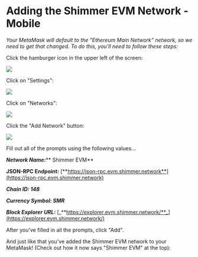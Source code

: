 # Adding the Shimmer EVM Network - Mobile

_Your MetaMask will default to the "Ethereum Main Network" network, so we need to get that changed. To do this, you'll need to follow these steps:_



Click the hamburger icon in the upper left of the screen:

![](<../../../.gitbook/assets/image (26) (1) (1) (1) (1) (1) (1).png>)

Click on "Settings":

![](<../../../.gitbook/assets/image (10) (1).png>)

Click on "Networks":

![](<../../../.gitbook/assets/image (6) (1) (1) (1).png>)

Click the "Add Network" button:

![](<../../../.gitbook/assets/image (23) (1) (1) (1) (1) (1).png>)



Fill out all of the prompts using the following values...

_**Network Name:**_** Shimmer EVM**

**JSON-RPC Endpoint:** [**https://json-rpc.evm.shimmer.network**](https://json-rpc.evm.shimmer.network)

_**Chain ID: 148**_

_**Currency Symbol: SMR**_

_**Block Explorer URL:**_ [_**https://explorer.evm.shimmer.network/**_](https://explorer.evm.shimmer.network/)



After you've filled in all the prompts, click "Add".

And just like that you've added the Shimmer EVM network to your MetaMask! (Check out how it now says "Shimmer EVM" at the top):

